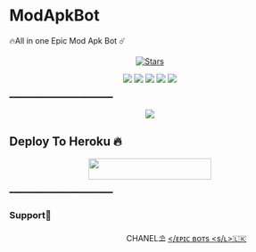 # ModApkBot
🔥All in one Epic Mod Apk Bot ☄️
<p align="center">
    <a href="https://github.com/EpicBotSl/ModApkBot/stargazers"><img src="https://img.shields.io/github/stars/EpicBotSl/ModApkBot?label=Stars&style=flat-square&logo=github&color=F10070" alt="Stars" /></a>
</p>
<p align="center">
    <a href="https://github.com/EpicBotSl/ModApkBot"> <img src="https://img.shields.io/github/repo-size/EpicBotSl/ModApkBot?color=orange&logo=github&logoColor=green&style=for-the-badge" /></a>
    <a href="https://github.com/EpicBotSl/ModApkBot/commits/prince"> <img src="https://img.shields.io/github/last-commit/EpicBotSl/ModApkBot?color=blue&logo=github&logoColor=green&style=for-the-badge" /></a>
    <a href="https://github.com/EpicBotSl/ModApkBot/issues"> <img src="https://img.shields.io/github/issues/EpicBotSl/EpicBotSl?color=blueviolet&logo=github&logoColor=green&style=for-the-badge" /></a>
    <a href="https://github.com/EpicBotSl/ModApkBot/network/members"> <img src="https://img.shields.io/github/forks/EpicBotSl/ModApkBot?color=red&logo=github&logoColor=green&style=for-the-badge" /></a>  
    <a href="https://pypi.org/project/Telethon/"> <img src="https://img.shields.io/pypi/v/telethon?color=yellow&label=telethon&logo=python&logoColor=green&style=for-the-badge" /></a>
</p>
━━━━━━━━━━━━━━━━━━━━━━
<p align="center">
  <img src="https://telegra.ph/file/eb19583d1ba5dd440bb1f.jpg">
</p>

## Deploy To Heroku 🔥
<p align="center"><a href="https://heroku.com/deploy?template=https://github.com/EpicBotSl/ModApkBot"> <img src="https://img.shields.io/badge/Deploy%20To%20Heroku-gold?style=for-the-badge&logo=heroku" width="220" height="38.45"/></a></p>
 ━━━━━━━━━━━━━━━━━━━━━━

### Support🎀
ㅤㅤㅤㅤㅤㅤㅤㅤㅤㅤㅤㅤㅤㅤㅤㅤ 
CHANEL⛱️ [</ᴇᴘɪᴄ ʙᴏᴛs <s/ʟ>🇱🇰](https://t.me/EpicBotsSl)

